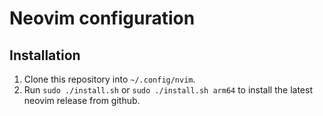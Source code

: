 # Neovim configuration

## Installation

1. Clone this repository into `~/.config/nvim`.
2. Run `sudo ./install.sh` or `sudo ./install.sh arm64` to install the latest neovim release from github.

